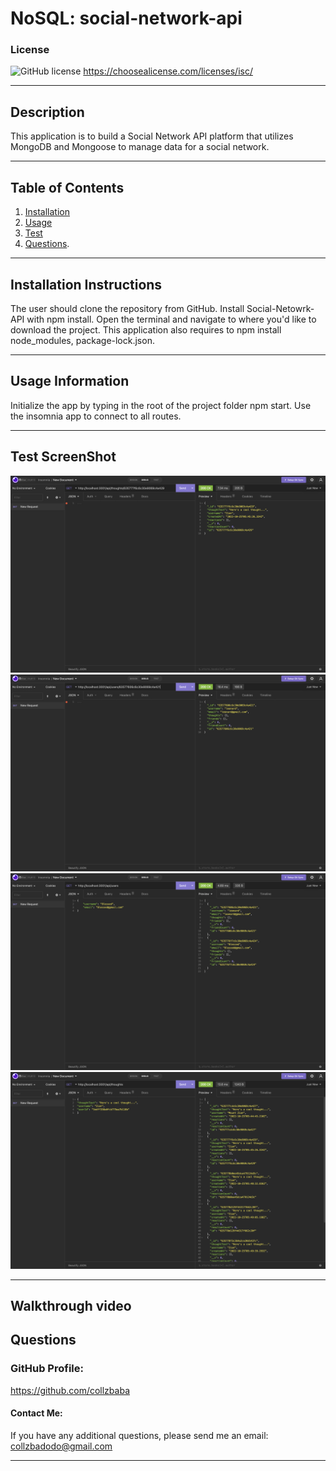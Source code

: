 # NoSQL: social-network-api
 ### License
  ![GitHub license](https://img.shields.io/badge/license-ISC-blue.svg)
  https://choosealicense.com/licenses/isc/
  ***

## Description
This application is to build a Social Network API platform that utilizes MongoDB and Mongoose to manage data for a social network.
***

## Table of Contents
1. [Installation](#installation)
2. [Usage](#usage)
3. [Test](#test)
4. [Questions](#questions).
***

## Installation Instructions

The user should clone the repository from GitHub. Install Social-Netowrk-API with npm install. Open the terminal and navigate to where you'd like to download the project. This application also requires to npm install node_modules, package-lock.json.
***


## Usage Information

Initialize the app by typing in the root of the project folder npm start. Use the insomnia app to connect to all routes. 
***

## Test ScreenShot
![ScreenShot](/assets/get-routes-to-return-a-single-thoughts.png)
![screenShot](/assets/get-routes-to-return-a-single-user.png)
![screenShot](/assets/get-routes-to-return-all-users.png)
![screenShot](/assets/get-routes-to-return-all-thoughts.png)
***

## Walkthrough video



## Questions
### GitHub Profile:
https://github.com/collzbaba

#### Contact Me:
If you have any additional questions, please send me an email: collzbadodo@gmail.com
***
